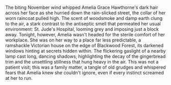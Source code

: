 The biting November wind whipped Amelia Grace Hawthorne's dark hair across her face as she hurried down the rain-slicked street, the collar of her worn raincoat pulled high.  The scent of woodsmoke and damp earth clung to the air, a stark contrast to the antiseptic smell that permeated her usual environment: St. Jude's Hospital, looming grey and imposing just a block away.  Tonight, however, Amelia wasn't headed for the sterile comfort of her workplace.  She was on her way to a place far less predictable, a ramshackle Victorian house on the edge of Blackwood Forest, its darkened windows hinting at secrets hidden within.  The flickering gaslight of a nearby lamp cast long, dancing shadows, highlighting the decay of the gingerbread trim and the unsettling stillness that hung heavy in the air.  This was not a patient visit; this was a family matter, a tangle of old grudges and whispered fears that Amelia knew she couldn't ignore, even if every instinct screamed at her to run.
